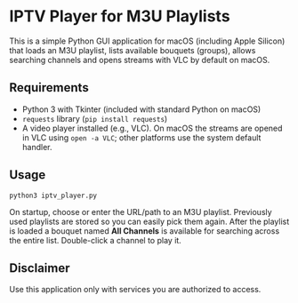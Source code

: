 # IPTV Player for M3U Playlists

This is a simple Python GUI application for macOS (including Apple Silicon) that loads an M3U playlist, lists available bouquets (groups), allows searching channels and opens streams with VLC by default on macOS.

## Requirements

- Python 3 with Tkinter (included with standard Python on macOS)
- `requests` library (`pip install requests`)
- A video player installed (e.g., VLC). On macOS the streams are opened in VLC using `open -a VLC`; other platforms use the system default handler.

## Usage

```
python3 iptv_player.py
```

On startup, choose or enter the URL/path to an M3U playlist. Previously used playlists are stored so you can easily pick them again. After the playlist is loaded a bouquet named **All Channels** is available for searching across the entire list. Double-click a channel to play it.

## Disclaimer

Use this application only with services you are authorized to access.
